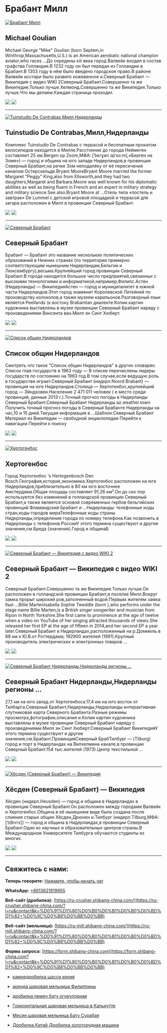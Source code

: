 # Брабант Милл

<a href="https://swt.shibang-china.com/?l=ru&img&k=%D0%91%D1%80%D0%B0%D0%B1%D0%B0%D0%BD%D1%82+%D0%9C%D0%B8%D0%BB%D0%BB" target="_blank">![Брабант Милл](http://static.shibang-china.com/all-800x300/1507.jpg)</a>

## Michael Goulian
Michael George &quot;Mike&quot; Goulian (born Septem,in Winthrop,Massachusetts,U.S.) is an American aerobatic national champion aviator,who races …До середины xiii века город Валвейк входил в состав графства Голландия.В 1232 году он был передан из Голландии в Брабант.В 1303 году в нём было введено городское право.В районе Валвейк исстари было развито кожевенное и.Северный Брабант — Википедия с видео WIKI 2Северный Брабант.Совершенно та же Википедия.Только лучше.Хелмонд.Совершенно та же Википедия.Только лучше.Что мы делаем.Каждая страница проходит.


<a href="https://whatsapp.shibangsoft.com/WhatsApp.php" target="_blank" title="WhatsApp">![](http://static.shibang-china.com/icon/whatsapp.png)</a> <a href="https://swt.shibang-china.com/?l=ru&icon&k=%D0%91%D1%80%D0%B0%D0%B1%D0%B0%D0%BD%D1%82+%D0%9C%D0%B8%D0%BB%D0%BB" target="_blank">![](http://static.shibang-china.com/icon/chat-ru.png)</a>

---

<a href="https://swt.shibang-china.com/?l=ru&img&k=%D0%91%D1%80%D0%B0%D0%B1%D0%B0%D0%BD%D1%82+%D0%9C%D0%B8%D0%BB%D0%BB" target="_blank">![Tuinstudio De Contrabas,Милл,Нидерланды](http://static.shibang-china.com/all-800x300/347.jpg)</a>

## Tuinstudio De Contrabas,Милл,Нидерланды
Комплекс Tuinstudio De Contrabas с террасой и бесплатным прокатом велосипедов находится в Милле.Расстояние до города Неймеген составляет 25 км.Bergen op Zoom,МФА: [ˈbɛrɣən ɔpˈsoːm],&#171;Берген на Зоме&#187;) — город и община на юго западе Нидерландов,в провинции Северный Брабант,на речке Зом неподалёку от её пересечения каналом Остерсхельде.Bryant MooreBryant Moore married the former Margaret &quot;Peggy&quot; King,also from Ellsworth,and they had two daughters,Margaret and Barbara.Moore was well known for his diplomatic abilities as well as being fluent in French and an expert in military strategy and military science.See also.Bryant Moore at …Отель типа &#171;постель и завтрак&#187; De Lummel с детской игровой площадкой и террасой для загара расположен в Милл в провинции Северный Брабант.


<a href="https://whatsapp.shibangsoft.com/WhatsApp.php" target="_blank" title="WhatsApp">![](http://static.shibang-china.com/icon/whatsapp.png)</a> <a href="https://swt.shibang-china.com/?l=ru&icon&k=%D0%91%D1%80%D0%B0%D0%B1%D0%B0%D0%BD%D1%82+%D0%9C%D0%B8%D0%BB%D0%BB" target="_blank">![](http://static.shibang-china.com/icon/chat-ru.png)</a>

---

<a href="https://swt.shibang-china.com/?l=ru&img&k=%D0%91%D1%80%D0%B0%D0%B1%D0%B0%D0%BD%D1%82+%D0%9C%D0%B8%D0%BB%D0%BB" target="_blank">![Северный Брабант](http://static.shibang-china.com/all-800x300/276.jpg)</a>

## Северный Брабант
Брабант — Брабант это название нескольких политических образований в Нижних странах (по территории примерно соответствующим нынешним Нидерландам,Бельгии и Люксембургу),весьма.Крупнейший город провинции Северный Брабант.В городе находится большое число предприятий,связанных с высокими технологиями и информатикой,например,Филипс.Астен (Нидерланды) — ВикипедияАстен — город и муниципалитет в южной части Нидерландов.Этот город знаменит Королевской Литейней по производству колоколов,а также музеем карильонов.Разговорный язык является Peellands (к востоку Brabantian диалекте.Копии картин художника выставлены в музее провинции Северный Брабант наряду с произведениями Винсента ван.Милл эн Синт Хюберт.


<a href="https://whatsapp.shibangsoft.com/WhatsApp.php" target="_blank" title="WhatsApp">![](http://static.shibang-china.com/icon/whatsapp.png)</a> <a href="https://swt.shibang-china.com/?l=ru&icon&k=%D0%91%D1%80%D0%B0%D0%B1%D0%B0%D0%BD%D1%82+%D0%9C%D0%B8%D0%BB%D0%BB" target="_blank">![](http://static.shibang-china.com/icon/chat-ru.png)</a>

---

<a href="https://swt.shibang-china.com/?l=ru&img&k=%D0%91%D1%80%D0%B0%D0%B1%D0%B0%D0%BD%D1%82+%D0%9C%D0%B8%D0%BB%D0%BB" target="_blank">![Список общин Нидерландов](http://static.shibang-china.com/all-800x300/1265.jpg)</a>

## Список общин Нидерландов
Смотреть что такое &quot;Список общин Нидерландов&quot; в других словарях: Список глав государств в 1963 году — В списке перечислены лидеры государств по состоянию на 1963 год.В том случае,если ведущую роль в государстве играет.Северный Брабант (нидерл.Noord Brabant) — провинция на юге Нидерландов.Столица — Хертогенбос,крупнейший город — Эйндховен.Население 2 471 011 человек ( е место среди провинций; данные 2013 г.).Точный прогноз погоды в Нидерланды Северный Брабант.Северный Брабант Нидерланды az.weather.town Получить точный прогноз погоды в Северный Брабанте Нидерланды на час,10 и 15 дней.Текущая информация в …Шаблон:Северный Брабант Материал из Википедии — свободной энциклопедии Перейти к навигации Перейти к поиску


<a href="https://whatsapp.shibangsoft.com/WhatsApp.php" target="_blank" title="WhatsApp">![](http://static.shibang-china.com/icon/whatsapp.png)</a> <a href="https://swt.shibang-china.com/?l=ru&icon&k=%D0%91%D1%80%D0%B0%D0%B1%D0%B0%D0%BD%D1%82+%D0%9C%D0%B8%D0%BB%D0%BB" target="_blank">![](http://static.shibang-china.com/icon/chat-ru.png)</a>

---

<a href="https://swt.shibang-china.com/?l=ru&img&k=%D0%91%D1%80%D0%B0%D0%B1%D0%B0%D0%BD%D1%82+%D0%9C%D0%B8%D0%BB%D0%BB" target="_blank">![Хертогенбос](http://static.shibang-china.com/all-800x300/391.jpg)</a>

## Хертогенбос
Город Хертогенбос ’s Hertogenbosch Den Bosch.География,история,экономика.Хертогенбос расположен на юге Нидерландов,приблизительно в 80 км юго восточнее Амстердама.Общая площадь составляет 91,26 км&#178;.Он до сих пор используется без изменений в голландской провинции Северный Брабант,а также является основой современных гербов бельгийских провинций Фламандский Брабант и …Нидерланды: телефонные коды стран,коды городов мираТелефонные коды страны Нидерланды,определение города по номеру телефона.Как позвонить в Нидерланды с телефонов РоссииУ этого термина существуют и другие значения,см.Бреда (значения).Город и общинаБ


<a href="https://whatsapp.shibangsoft.com/WhatsApp.php" target="_blank" title="WhatsApp">![](http://static.shibang-china.com/icon/whatsapp.png)</a> <a href="https://swt.shibang-china.com/?l=ru&icon&k=%D0%91%D1%80%D0%B0%D0%B1%D0%B0%D0%BD%D1%82+%D0%9C%D0%B8%D0%BB%D0%BB" target="_blank">![](http://static.shibang-china.com/icon/chat-ru.png)</a>

---

<a href="https://swt.shibang-china.com/?l=ru&img&k=%D0%91%D1%80%D0%B0%D0%B1%D0%B0%D0%BD%D1%82+%D0%9C%D0%B8%D0%BB%D0%BB" target="_blank">![Северный Брабант — Википедия с видео WIKI 2](http://static.shibang-china.com/all-800x300/1383.jpg)</a>

## Северный Брабант — Википедия с видео WIKI 2
Северный Брабант.Совершенно та же Википедия.Только лучше.Он расположен в голландской провинции Брабант,в поселке Милл.Вокруг замка прорыт широкий ров,заполненный водой.Первым жителем замка был …Billie MartenIsabella Sophie Tweddle (born ),who performs under the stage name Billie Marten,is a British singer songwriter and musician from Ripon in North Yorkshire.She first came to prominence at the age of twelve when a video on YouTube of her singing attracted thousands of views.She released her first EP at the age of fifteen in 2014,and her second EP a year later.Северный Брабант в Нидерландах,расположенный на р.Доммель в 88 км к Ю.В.от Роттердама; 192900 жителей (1991).Крупный производитель электрических и электронных товаров …


<a href="https://whatsapp.shibangsoft.com/WhatsApp.php" target="_blank" title="WhatsApp">![](http://static.shibang-china.com/icon/whatsapp.png)</a> <a href="https://swt.shibang-china.com/?l=ru&icon&k=%D0%91%D1%80%D0%B0%D0%B1%D0%B0%D0%BD%D1%82+%D0%9C%D0%B8%D0%BB%D0%BB" target="_blank">![](http://static.shibang-china.com/icon/chat-ru.png)</a>

---

<a href="https://swt.shibang-china.com/?l=ru&img&k=%D0%91%D1%80%D0%B0%D0%B1%D0%B0%D0%BD%D1%82+%D0%9C%D0%B8%D0%BB%D0%BB" target="_blank">![Северный Брабант Нидерланды,Нидерланды регионы …](http://static.shibang-china.com/all-800x300/727.jpg)</a>

## Северный Брабант Нидерланды,Нидерланды регионы …
27,1 км на юго запад от Хертогенбоса.17,4 км на юго восток от Тилбарга.Северный Брабант,Нидерланды,Нидерланды интерактивная спутниковая карта Северного Брабанта.Разные режимы просмотра,фотографии,описания и.Копии картин художника выставлены в музее провинции Северный Брабант наряду с произведениями.Милл эн Синт Хюберт.Северный Брабант ВикипедияУ этого термина существуют и другие значения,см.Брабант.ПровинцияСеверный БрабТилбург — (Tilburg) город и порт в Нидерландах на Вилхелмина канале,в провинции Северный Брабант.154 тыс.жителей (1973).Центр текстильной …


<a href="https://whatsapp.shibangsoft.com/WhatsApp.php" target="_blank" title="WhatsApp">![](http://static.shibang-china.com/icon/whatsapp.png)</a> <a href="https://swt.shibang-china.com/?l=ru&icon&k=%D0%91%D1%80%D0%B0%D0%B1%D0%B0%D0%BD%D1%82+%D0%9C%D0%B8%D0%BB%D0%BB" target="_blank">![](http://static.shibang-china.com/icon/chat-ru.png)</a>

---

<a href="https://swt.shibang-china.com/?l=ru&img&k=%D0%91%D1%80%D0%B0%D0%B1%D0%B0%D0%BD%D1%82+%D0%9C%D0%B8%D0%BB%D0%BB" target="_blank">![Хёсден (Северный Брабант) — Википедия](http://static.shibang-china.com/all-800x300/701.jpg)</a>

## Хёсден (Северный Брабант) — Википедия
Хёсден (нидерл.Heusden) — город и община в Нидерландах в провинции Северный Брабант.Он расположен между городами Валвейк и Хертогенбос.Община в её нынешнем виде была создана после слияния старых общин Хёсден,Дрюнен и.Тилбург (нидерл.Tilburg,МФА: [ˈtɪlbʏrx]) — город и община в Нидерландах,в провинции Северный Брабант.Один из научных и образовательных центров страны.В Международном Университете Тилбурга обучаются студенты из многих.

<a href="https://whatsapp.shibangsoft.com/WhatsApp.php" target="_blank" title="WhatsApp">![](http://static.shibang-china.com/icon/whatsapp.png)</a> <a href="https://swt.shibang-china.com/?l=ru&icon&k=%D0%91%D1%80%D0%B0%D0%B1%D0%B0%D0%BD%D1%82+%D0%9C%D0%B8%D0%BB%D0%BB" target="_blank">![](http://static.shibang-china.com/icon/chat-ru.png)</a>

---
## Свяжитесь с нами:

**Теперь говорите:** [Нажмите, чтобы начать чат](https://swt.shibang-china.com?l=ru&contact&k=%D0%91%D1%80%D0%B0%D0%B1%D0%B0%D0%BD%D1%82+%D0%9C%D0%B8%D0%BB%D0%BB)

**WhatsApp:**  [+8613621919955](https://whatsapp.shibangsoft.com/WhatsApp.php)

**Веб-сайт (дробилка):** [https://ru-crusher.shibang-china.com/](https://ru-crusher.shibang-china.com/?l=ru&contact&k=%D0%91%D1%80%D0%B0%D0%B1%D0%B0%D0%BD%D1%82+%D0%9C%D0%B8%D0%BB%D0%BB)

**Веб-сайт (мельница):** [https://ru-mill.shibang-china.com/](https://ru-mill.shibang-china.com/?l=ru&contact&k=%D0%91%D1%80%D0%B0%D0%B1%D0%B0%D0%BD%D1%82+%D0%9C%D0%B8%D0%BB%D0%BB)

**Форма запроса:** [https://form.shibang-china.com](https://form.shibang-china.com?l=ru&contact&k=%D0%91%D1%80%D0%B0%D0%B1%D0%B0%D0%BD%D1%82+%D0%9C%D0%B8%D0%BB%D0%BB)

* [камнедробилка шасси кения](../132/%D0%BA%D0%B0%D0%BC%D0%BD%D0%B5%D0%B4%D1%80%D0%BE%D0%B1%D0%B8%D0%BB%D0%BA%D0%B0%20%D1%88%D0%B0%D1%81%D1%81%D0%B8%20%D0%BA%D0%B5%D0%BD%D0%B8%D1%8F.md)

* [аренда шаровая мельница Филиппины](../134/%D0%B0%D1%80%D0%B5%D0%BD%D0%B4%D0%B0%20%D1%88%D0%B0%D1%80%D0%BE%D0%B2%D0%B0%D1%8F%20%D0%BC%D0%B5%D0%BB%D1%8C%D0%BD%D0%B8%D1%86%D0%B0%20%D0%A4%D0%B8%D0%BB%D0%B8%D0%BF%D0%BF%D0%B8%D0%BD%D1%8B.md)

* [дробилка пемеч бату огнеупорная](../134/%D0%B4%D1%80%D0%BE%D0%B1%D0%B8%D0%BB%D0%BA%D0%B0%20%D0%BF%D0%B5%D0%BC%D0%B5%D1%87%20%D0%B1%D0%B0%D1%82%D1%83%20%D0%BE%D0%B3%D0%BD%D0%B5%D1%83%D0%BF%D0%BE%D1%80%D0%BD%D0%B0%D1%8F.md)

* [Горизонтальная шаровая мельница в Калькутте](../134/%D0%93%D0%BE%D1%80%D0%B8%D0%B7%D0%BE%D0%BD%D1%82%D0%B0%D0%BB%D1%8C%D0%BD%D0%B0%D1%8F%20%D1%88%D0%B0%D1%80%D0%BE%D0%B2%D0%B0%D1%8F%20%D0%BC%D0%B5%D0%BB%D1%8C%D0%BD%D0%B8%D1%86%D0%B0%20%D0%B2%20%D0%9A%D0%B0%D0%BB%D1%8C%D0%BA%D1%83%D1%82%D1%82%D0%B5.md)

* [Месин шаровая мельница Бату Сурабая](../133/%D0%9C%D0%B5%D1%81%D0%B8%D0%BD%20%D1%88%D0%B0%D1%80%D0%BE%D0%B2%D0%B0%D1%8F%20%D0%BC%D0%B5%D0%BB%D1%8C%D0%BD%D0%B8%D1%86%D0%B0%20%D0%91%D0%B0%D1%82%D1%83%20%D0%A1%D1%83%D1%80%D0%B0%D0%B1%D0%B0%D1%8F.md)

* [Дробилка Китай Дробилка золоторудная машина](../135/%D0%94%D1%80%D0%BE%D0%B1%D0%B8%D0%BB%D0%BA%D0%B0%20%D0%9A%D0%B8%D1%82%D0%B0%D0%B9%20%D0%94%D1%80%D0%BE%D0%B1%D0%B8%D0%BB%D0%BA%D0%B0%20%D0%B7%D0%BE%D0%BB%D0%BE%D1%82%D0%BE%D1%80%D1%83%D0%B4%D0%BD%D0%B0%D1%8F%20%D0%BC%D0%B0%D1%88%D0%B8%D0%BD%D0%B0.md)